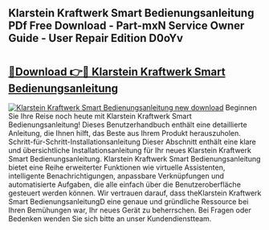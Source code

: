## Klarstein Kraftwerk Smart Bedienungsanleitung PDf Free Download - Part-mxN Service Owner Guide - User Repair Edition D0oYv

# <h2><a href="http://df3dc2.blite.top/?on=Klarstein+Kraftwerk+Smart+Bedienungsanleitung">🔗Download 👉🔴 Klarstein Kraftwerk Smart Bedienungsanleitung</a></h2>

[![Klarstein Kraftwerk Smart Bedienungsanleitung new download](https://i.imgur.com/lujVjoI.png)](http://df3dc2.blite.top/?on=Klarstein+Kraftwerk+Smart+Bedienungsanleitung)
Beginnen Sie Ihre Reise noch heute mit Klarstein Kraftwerk Smart Bedienungsanleitung! Dieses Benutzerhandbuch enthält eine detaillierte Anleitung, die Ihnen hilft, das Beste aus Ihrem Produkt herauszuholen. Schritt-für-Schritt-Installationsanleitung Dieser Abschnitt enthält eine klare und übersichtliche Installationsanleitung für Ihr neues Klarstein Kraftwerk Smart Bedienungsanleitung. Klarstein Kraftwerk Smart Bedienungsanleitung bietet eine Reihe erweiterter Funktionen wie virtuelle Assistenten, intelligente Benachrichtigungen, anpassbare Verknüpfungen und automatisierte Aufgaben, die alle einfach über die Benutzeroberfläche gesteuert werden können. Wir vertrauen darauf, dass theKlarstein Kraftwerk Smart BedienungsanleitungD eine genaue und gründliche Ressource bei Ihren Bemühungen war, Ihr neues Gerät zu beherrschen. Bei Fragen oder Bedenken wenden Sie sich bitte an unser Kundendienstteam.
